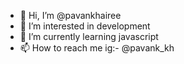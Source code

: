 - 👋 Hi, I’m @pavankhairee
- 👀 I’m interested in development 
- 🌱 I’m currently learning javascript
- 📫 How to reach me ig:- @pavank_kh

<!---
pavankhairee/pavankhairee is a ✨ special ✨ repository because its `README.md` (this file) appears on your GitHub profile.
You can click the Preview link to take a look at your changes.
--->
